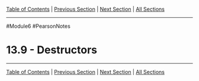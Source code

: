 [Table of Contents](/README.md) | [Previous Section](13.8%20-%20Passing%20Arguments%20to%20Constructors.md) | [Next Section](13.10%20-%20Overloading%20Constructors.md) | [All Sections](/Module%206/Pearson%20Notes/)
***
#Module6 #PearsonNotes
# 13.9 - Destructors
***
[Table of Contents](/README.md) | [Previous Section](13.8%20-%20Passing%20Arguments%20to%20Constructors.md) | [Next Section](13.10%20-%20Overloading%20Constructors.md) | [All Sections](/Module%206/Pearson%20Notes/)